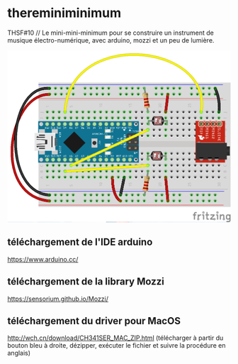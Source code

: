 # thereminiminimum

THSF#10 // Le mini-mini-minimum pour se construire un instrument de musique électro-numérique, avec arduino, mozzi et un peu de lumière. 

![circuit](https://github.com/lesporteslogiques/thereminiminimum/blob/master/thereminiminimum_circuit_breadboard.png)

## téléchargement de l'IDE arduino

https://www.arduino.cc/

## téléchargement de la library Mozzi

https://sensorium.github.io/Mozzi/

## téléchargement du driver pour MacOS

http://wch.cn/download/CH341SER_MAC_ZIP.html (télécharger à partir du bouton bleu à droite, dézipper, exécuter le fichier et suivre la procédure en anglais)
